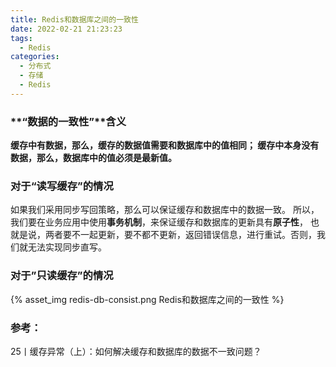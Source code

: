 ```yaml
---
title: Redis和数据库之间的一致性
date: 2022-02-21 21:23:23
tags:
  - Redis
categories: 
  - 分布式
  - 存储
  - Redis
---
```


<p></p>
<!-- more -->


###  **“数据的一致性”**含义
  **缓存中有数据，那么，缓存的数据值需要和数据库中的值相同；
  缓存中本身没有数据，那么，数据库中的值必须是最新值。**

###  对于“读写缓存”的情况
  如果我们采用同步写回策略，那么可以保证缓存和数据库中的数据一致。
  所以，我们要在业务应用中使用**事务机制**，来保证缓存和数据库的更新具有**原子性**，
  也就是说，两者要不一起更新，要不都不更新，返回错误信息，进行重试。否则，我们就无法实现同步直写。
      
###  对于”只读缓存”的情况


{% asset_img   redis-db-consist.png  Redis和数据库之间的一致性  %}


### 参考：
25丨缓存异常（上）：如何解决缓存和数据库的数据不一致问题？


